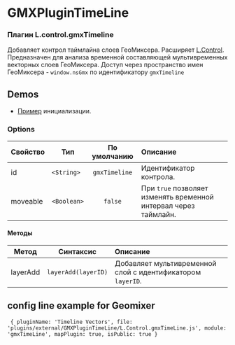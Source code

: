 # GMXPluginTimeLine

### Плагин L.control.gmxTimeline
Добавляет контрол таймлайна слоев ГеоМиксера. Расширяет [L.Control](http://leafletjs.com/reference.html#control).
Предназначен для анализа временной составляющей мультивременных векторных слоев ГеоМиксера.
Доступ через пространство имен ГеоМиксера - `window.nsGmx` по идентификатору `gmxTimeline`

Demos
------
  * [Пример](http://scanex.github.io/GMXPluginTimeLine/index.html) инициализации.

### Options

Свойство|Тип|По умолчанию|Описание
------|------|:---------:|:-----------
id|`<String>`|`gmxTimeline`| Идентификатор контрола.
moveable|`<Boolean>`|`false`| При `true` позволяет изменять временной интервал через таймлайн.

#### Методы

Метод|Синтаксис|Описание
------|------|:-----------
layerAdd|`layerAdd(layerID)`| Добавляет мультивременной слой с идентификатором `layerID`.

## config line example for Geomixer
     { pluginName: 'Timeline Vectors', file: 'plugins/external/GMXPluginTimeLine/L.Control.gmxTimeLine.js', module: 'gmxTimeLine', mapPlugin: true, isPublic: true }
